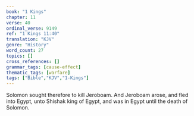 ```yaml
---
book: "1 Kings"
chapter: 11
verse: 40
ordinal_verse: 9149
ref: "1 Kings 11:40"
translation: "KJV"
genre: "History"
word_count: 27
topics: []
cross_references: []
grammar_tags: [cause-effect]
thematic_tags: [warfare]
tags: ["Bible","KJV","1-Kings"]
---
```

Solomon sought therefore to kill Jeroboam. And Jeroboam arose, and fled into Egypt, unto Shishak king of Egypt, and was in Egypt until the death of Solomon.
